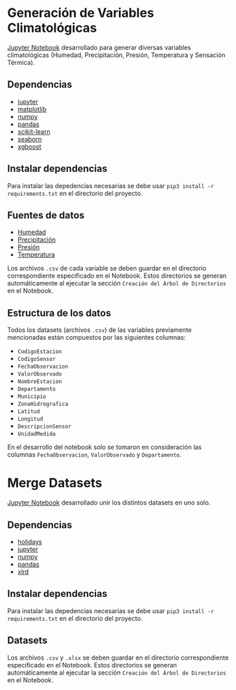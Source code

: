 # Generación de Variables Climatológicas

[Jupyter Notebook](https://github.com/EddAngulo/generate_weather_variables/blob/main/src/generate_weather_variables.ipynb) desarrollado para generar diversas variables climatológicas (Humedad, Precipitación, Presión, Temperatura y Sensación Térmica).

## Dependencias
- [jupyter](https://jupyter.org/)
- [matplotlib](https://matplotlib.org/)
- [numpy](https://numpy.org/)
- [pandas](https://pandas.pydata.org/)
- [scikit-learn](https://scikit-learn.org/stable/)
- [seaborn](https://seaborn.pydata.org/)
- [xgboost](https://xgboost.readthedocs.io/en/stable/)

## Instalar dependencias
Para instalar las depedencias necesarias se debe usar `pip3 install -r requirements.txt` en el directorio del proyecto.

## Fuentes de datos
- [Humedad](https://www.datos.gov.co/Ambiente-y-Desarrollo-Sostenible/Humedad-del-Aire-2-metros/uext-mhny)
- [Precipitación](https://www.datos.gov.co/Ambiente-y-Desarrollo-Sostenible/Precipitaci-n/s54a-sgyg)
- [Presión](https://www.datos.gov.co/Ambiente-y-Desarrollo-Sostenible/Presi-n-Atmosf-rica/62tk-nxj5)
- [Temperatura](https://www.datos.gov.co/Ambiente-y-Desarrollo-Sostenible/Datos-Hidrometeorol-gicos-Crudos-Red-de-Estaciones/sbwg-7ju4)

Los archivos `.csv` de cada variable se deben guardar en el directorio correspondiente especificado en el Notebook. Estos directorios se generan automáticamente al ejecutar la sección `Creación del Árbol de Directorios` en el Notebook.

## Estructura de los datos
Todos los datasets (archivos `.csv`) de las variables previamente mencionadas están compuestos por las siguientes columnas:
- `CodigoEstacion`
- `CodigoSensor`
- `FechaObservacion`
- `ValorObservado`
- `NombreEstacion`
- `Departamento`
- `Municipio`
- `ZonaHidrografica`
- `Latitud`
- `Longitud`
- `DescripcionSensor`
- `UnidadMedida`

En el desarrollo del notebook solo se tomaron en consideración las columnas `FechaObservacion`, `ValorObservado` y `Departamento`.

# Merge Datasets

[Jupyter Notebook](https://github.com/EddAngulo/generate_weather_variables/blob/main/src/merge_datasets.ipynb) desarrollado unir los distintos datasets en uno solo.

## Dependencias
- [holidays](https://pypi.org/project/holidays/)
- [jupyter](https://jupyter.org/)
- [numpy](https://numpy.org/)
- [pandas](https://pandas.pydata.org/)
- [xlrd](https://xlrd.readthedocs.io/en/latest/)

## Instalar dependencias
Para instalar las depedencias necesarias se debe usar `pip3 install -r requirements.txt` en el directorio del proyecto.

## Datasets
Los archivos `.csv` y `.xlsx` se deben guardar en el directorio correspondiente especificado en el Notebook. Estos directorios se generan automáticamente al ejecutar la sección `Creación del Árbol de Directorios` en el Notebook.